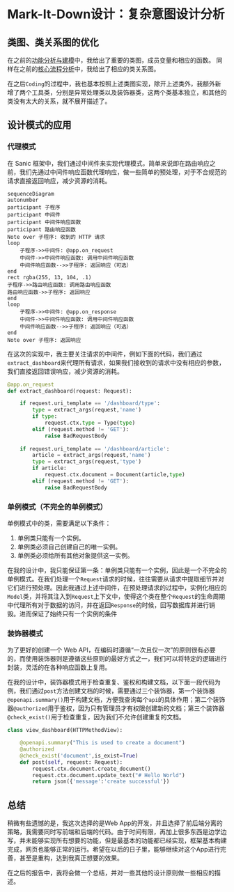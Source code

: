 # Mark-It-Down设计：复杂意图设计分析

## 类图、类关系图的优化

在之前的[功能分析与建模](docs/功能分析与建模.md)中，我给出了重要的类图，成员变量和相应的函数。
同样在之前的[核心流程分析](docs/核心流程分析.md)中，我给出了相应的类关系图。

在之后`Coding`的过程中，我也基本按照上述类图实现，除开上述类外，我额外新增了两个工具类，分别是异常处理类以及装饰器类，这两个类基本独立，和其他的类没有太大的关系，就不展开描述了。

## 设计模式的应用

### 代理模式

在 Sanic 框架中，我们通过中间件来实现代理模式，简单来说即在路由响应之前，我们先通过中间件响应函数代理响应，做一些简单的预处理，对于不合规范的请求直接返回响应，减少资源的消耗。

```mermaid
sequenceDiagram
autonumber
participant 子程序
participant 中间件
participant 中间件响应函数
participant 路由响应函数
Note over 子程序: 收到的 HTTP 请求
loop
    子程序->>中间件: @app.on_request
    中间件->>中间件响应函数: 调用中间件响应函数
    中间件响应函数-->>子程序: 返回响应（可选）
end
rect rgba(255, 13, 104, .1)
子程序->>路由响应函数: 调用路由响应函数
路由响应函数->>子程序: 返回响应
end
loop
    子程序->>中间件: @app.on_response
    中间件->>中间件响应函数: 调用中间件响应函数
    中间件响应函数-->>子程序: 返回响应（可选）
end
Note over 子程序: 返回响应
```

在这次的实现中，我主要关注请求的中间件，例如下面的代码，我们通过`extract_dashboard`来代理所有请求，如果我们接收到的请求中没有相应的参数，我们直接返回错误响应，减少资源的消耗。

```python
@app.on_request
def extract_dashboard(request: Request):

    if request.uri_template == '/dashboard/type':
        type = extract_args(request,'name') 
        if type:
            request.ctx.type = Type(type)
        elif (request.method != 'GET'):
            raise BadRequestBody
    
    if request.uri_template == '/dashboard/article':
        article = extract_args(request,'name')
        type = extract_args(request,'type')
        if article:
            request.ctx.document = Document(article,type)
        elif (request.method != 'GET'):
            raise BadRequestBody
```

### 单例模式（不完全的单例模式）

单例模式中的类，需要满足以下条件：

1. 单例类只能有一个实例。
2. 单例类必须自己创建自己的唯一实例。
3. 单例类必须给所有其他对象提供这一实例。

在我的设计中，我只能保证第一条：单例类只能有一个实例，因此是一个不完全的单例模式。在我们处理一个`Request`请求的时候，往往需要从请求中提取细节并对它们进行预处理。因此我通过上述中间件，在预处理请求的过程中，实例化相应的`Model`类，并将其注入到`Request`上下文中，使得这个类在整个`Request`的生命周期中代理所有对于数据的访问，并在返回`Response`的时候，回写数据库并进行销毁。进而保证了始终只有一个实例的条件

### 装饰器模式

为了更好的创建一个 Web API，在编码时遵循“一次且仅一次”的原则很有必要的，而使用装饰器则是遵循这些原则的最好方式之一，我们可以将特定的逻辑进行封装，灵活的在各种响应函数上复用。

在我的设计中，装饰器模式用于检查重复、鉴权和构建文档，以下面一段代码为例，我们通过`post`方法创建文档的时候，需要通过三个装饰器，第一个装饰器`@openapi.summary()`用于构建文档，方便我查询每个`api`的具体作用；第二个装饰器`@authorized`用于鉴权，因为只有管理员才有权限创建新的文档；第三个装饰器`@check_exist()`用于检查重复，因为我们不允许创建重复的文档。

```python
class view_dashboard(HTTPMethodView):

    @openapi.summary("This is used to create a document")
    @authorized
    @check_exist('document',is_exist=True)
    def post(self, request: Request):
        request.ctx.document.create_document()
        request.ctx.document.update_text("# Hello World")
        return json({'message':'create successful'})
```

## 总结

稍微有些遗憾的是，我这次选择的是Web App的开发，并且选择了前后端分离的策略，我需要同时写前端和后端的代码。由于时间有限，再加上很多东西是边学边写，并未能够实现所有想要的功能，但是最基本的功能都已经实现，框架基本构建完成，网页也能够正常的运行。希望在以后的日子里，能够继续对这个App进行完善，甚至是重构，达到我真正想要的效果。

在之后的报告中，我将会做一个总结，并对一些其他的设计原则做一些相应的描述。